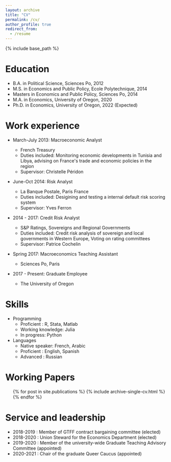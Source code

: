 ```yaml
---
layout: archive
title: "CV"
permalink: /cv/
author_profile: true
redirect_from:
  - /resume
---
```


{% include base_path %}

Education
======
* B.A. in Political Science, Sciences Po, 2012
* M.S. in Economics and Public Policy, Ecole Polytechnique, 2014
* Masters in Economics and Public Policy, Sciences Po, 2014
* M.A. in Economics, University of Oregon, 2020
* Ph.D. in Economics, University of Oregon, 2022 (Expected)

Work experience
======
* March-July 2013: Macroeconomic Analyst
  * French Treasury
  * Duties included: Monitoring economic developments in Tunisia and Libya, advising on France's trade and economic policies in the region 
  * Supervisor: Christelle Péridon 

* June-Oct 2014: Risk Analyst
  * La Banque Postale, Paris France
  * Duties included: Desigining and testing a internal default risk scoring system
  * Supervisor: Yves Ferron

* 2014 - 2017: Credit Risk Analyst
  * S&P Ratings, Sovereigns and Regional Governments
  * Duties included: Credit risk analysis of sovereign and local governments in Western Europe, Voting on rating committees
  * Supervisor: Patrice Cochelin

* Spring 2017: Macroeconomics Teaching Assistant 
  * Sciences Po, Paris

* 2017 - Present: Graduate Employee 
  * The University of Oregon  
  
Skills
======
* Programming 
  * Proficient : R, Stata, Matlab 
  * Working knowledge: Julia
  * In progress: Python 
* Languages
  * Native speaker: French, Arabic
  * Proficient : English, Spanish 
  * Advanced : Russian 

Working Papers
======
  <ul>{% for post in site.publications %}
    {% include archive-single-cv.html %}
  {% endfor %}</ul>
  
Service and leadership
======
* 2018-2019 : Member of GTFF contract bargaining committee (elected)
* 2018-2020 : Union Steward for the Economics Department (elected)
* 2019-2020 : Member of the university-wide Graduate Teaching Advisory Committee (appointed)
* 2020-2021 : Chair of the graduate Queer Caucus (appointed)


